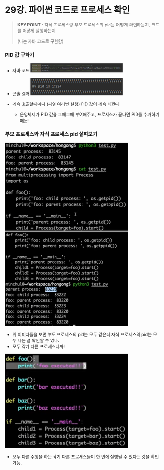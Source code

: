 # 29강. 파이썬 코드로 프로세스 확인

> **KEY POINT** : 자식 프로세스랑 부모 프로세스의 pid는 어떻게 확인하는지, 코드를 어떻게 실행하는지
>
> (나는 자바 코드로 구현함)

### PID 값 구하기

- 자바 코드
  <img alt="img_120.png" src="img2/img_120.png" width="300"/>
- 콘솔 결과
  <img alt="img_121.png" src="img2/img_121.png" width="300"/>

- 계속 호출할때마다 (파일 여러번 실행) PID 값이 계속 바뀐다
    - 운영체제가 PID 값을 그때그때 부여해주고, 프로세스가 끝나면 PID를 수거하기 때문!

### 부모 프로세스와 자식 프로세스 pid 살펴보기

<img alt="img_122.png" src="img2/img_122.png" width="400"/>

<img alt="img_123.png" src="img2/img_123.png" width="400"/>

- 위 이미지들을 보면 부모 프로세스의 pid는 모두 같은데 자식 프로세스의 pid는 모두 다른 걸 확인할 수 있다.
- 모두 각기 다른 프로세스니까!

<img alt="img_124.png" src="img2/img_124.png" width="400"/>

- 모두 다른 수행을 하는 각기 다른 프로세스들이 한 번에 실행될 수 있다는 것을 확인가능.